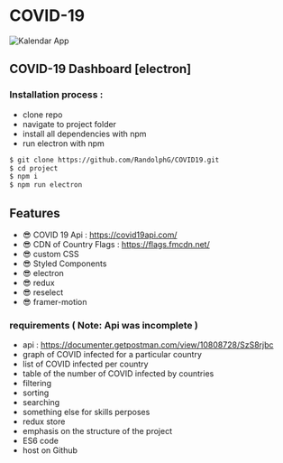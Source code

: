 # COVID-19 
![Kalendar App](https://github.com/RandolphG/COVID19/blob/main/public/_covid01.gif?raw=true)

## COVID-19 Dashboard [electron]

### Installation process :

- clone repo
- navigate to project folder
- install all dependencies with npm
- run electron with npm 


```bash
$ git clone https://github.com/RandolphG/COVID19.git
$ cd project
$ npm i
$ npm run electron 
```
## Features
- 😎 COVID 19 Api : https://covid19api.com/ 
- 😎 CDN of Country Flags : https://flags.fmcdn.net/
- 😎 custom CSS
- 😎 Styled Components
- 😎 electron
- 😎 redux
- 😎 reselect
- 😎 framer-motion

### requirements ( **Note**: Api was incomplete )

-  api : https://documenter.getpostman.com/view/10808728/SzS8rjbc
- graph of COVID infected for a particular country
- list of COVID infected per country
- table of the number of COVID infected by countries
- filtering
- sorting
- searching
- something else for skills perposes
- redux store
- emphasis on the structure of the project
- ES6 code
- host on Github
